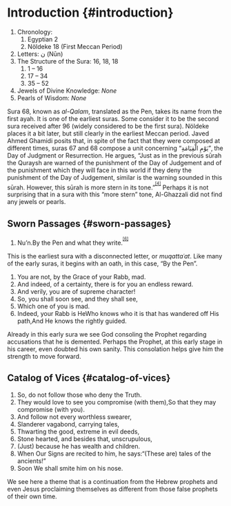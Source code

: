 # Introduction {#introduction}

1.  Chronology:
    1.  Egyptian 2
    2.  Nöldeke 18 (First Meccan Period)
2.  Letters: ن (Nūn)
3.  The Structure of the Sura: 16, 18, 18
    1.  1 – 16
    2.  17 – 34
    3.  35 – 52
4.  Jewels of Divine Knowledge: _None_
5.  Pearls of Wisdom: _None_

Sura 68, known as _al-Qalam_, translated as the Pen, takes its name from the first ayah. It is one of the earliest suras. Some consider it to be the second sura received after 96 (widely considered to be the first sura). Nöldeke places it a bit later, but still clearly in the earliest Meccan period. Javed Ahmed Ghamidi posits that, in spite of the fact that they were composed at different times, suras 67 and 68 compose a unit concerning “يَوْمِ الْقِيَامَةِ”, the Day of Judgment or Resurrection. He argues, “Just as in the previous sūrah the Quraysh are warned of the punishment of the Day of Judgement and of the punishment which they will face in this world if they deny the punishment of the Day of Judgement, similar is the warning sounded in this sūrah. However, this sūrah is more stern in its tone.”<sup><sup id="565915100367062-footnote-ref-4"><a href="#565915100367062-footnote-4">[4]</a></sup></sup> Perhaps it is not surprising that in a sura with this “more stern” tone, Al-Ghazzali did not find any jewels or pearls.


[^5]: Section titles translated (using Google Translate) from Neuwirth, Angelika. “Die Komposition der Suren und ihre Bauelemente” in _Studien zur Komposition der mekkanischen Suren_. Berlin: Walter de Gruyter, 2007\. 211\.
## Sworn Passages {#sworn-passages}

1.  Nu’n.By the Pen and what they write.<sup><sup id="565915100367062-footnote-ref-6"><a href="#565915100367062-footnote-6">[6]</a></sup></sup>

This is the earliest sura with a disconnected letter, or _muqattaʿat_. Like many of the early suras, it begins with an oath, in this case, “By the Pen”.

1.  You are not, by the Grace of your Rabb, mad.
2.  And indeed, of a certainty, there is for you an endless reward.
3.  And verily, you are of supreme character!
4.  So, you shall soon see, and they shall see,
5.  Which one of you is mad.
6.  Indeed, your Rabb is HeWho knows who it is that has wandered off His path,And He knows the rightly guided.

Already in this early sura we see God consoling the Prophet regarding accusations that he is demented. Perhaps the Prophet, at this early stage in his career, even doubted his own sanity. This consolation helps give him the strength to move forward.

## Catalog of Vices {#catalog-of-vices}

1.  So, do not follow those who deny the Truth.
2.  They would love to see you compromise (with them),So that they may compromise (with you).
3.  And follow not every worthless swearer,
4.  Slanderer vagabond, carrying tales,
5.  Thwarting the good, extreme in evil deeds,
6.  Stone hearted, and besides that, unscrupulous,
7.  (Just) because he has wealth and children.
8.  When Our Signs are recited to him, he says:“(These are) tales of the ancients!”
9.  Soon We shall smite him on his nose.

We see here a theme that is a continuation from the Hebrew prophets and even Jesus proclaiming themselves as different from those false prophets of their own time.

[^6]: This and all following translations are by Dr. Nazeer Ahmed and can be found at https://historyofislam.com/the-quran/surah-68-suratul-qalam/.

[^4]: Ghamidi, Javed Ahmed. “Sūrah Qalam (Part 1/2).” Al-Mawrid.


[^6]: This and all following translations are by Dr. Nazeer Ahmed and can be found at https://historyofislam.com/the-quran/surah-68-suratul-qalam/.
